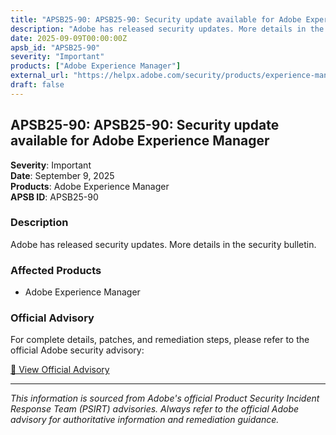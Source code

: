 ```yaml
---
title: "APSB25-90: APSB25-90: Security update available for Adobe Experience Manager"
description: "Adobe has released security updates. More details in the security bulletin."
date: 2025-09-09T00:00:00Z
apsb_id: "APSB25-90"
severity: "Important"
products: ["Adobe Experience Manager"]
external_url: "https://helpx.adobe.com/security/products/experience-manager/apsb25-90.html"
draft: false
---
```


## APSB25-90: APSB25-90: Security update available for Adobe Experience Manager

**Severity**: Important  
**Date**: September 9, 2025  
**Products**: Adobe Experience Manager  
**APSB ID**: APSB25-90

### Description

Adobe has released security updates. More details in the security bulletin.

### Affected Products

- Adobe Experience Manager


### Official Advisory

For complete details, patches, and remediation steps, please refer to the official Adobe security advisory:

[🔗 View Official Advisory](https://helpx.adobe.com/security/products/experience-manager/apsb25-90.html)

---

*This information is sourced from Adobe's official Product Security Incident Response Team (PSIRT) advisories. Always refer to the official Adobe advisory for authoritative information and remediation guidance.*
